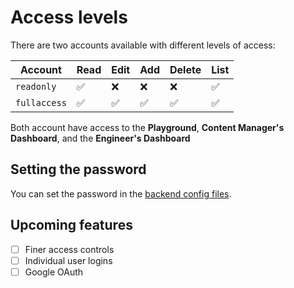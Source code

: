 # Access levels

There are two accounts available with different levels of access:

| Account      | Read               | Edit               | Add                | Delete             | List               |
| ------------ | ------------------ | ------------------ | ------------------ | ------------------ | ------------------ |
| `readonly`   | :white_check_mark: | :x:                | :x:                | :x:                | :white_check_mark: |
| `fullaccess` | :white_check_mark: | :white_check_mark: | :white_check_mark: | :white_check_mark: | :white_check_mark: |

Both account have access to the __Playground__, __Content Manager's Dashboard__, and the
__Engineer's Dashboard__


## Setting the password

You can set the password in the
[backend config files](http://localhost:8001/aaq-core/deployment/config-options/).

## Upcoming features

- [ ] Finer access controls
- [ ] Individual user logins
- [ ] Google OAuth
